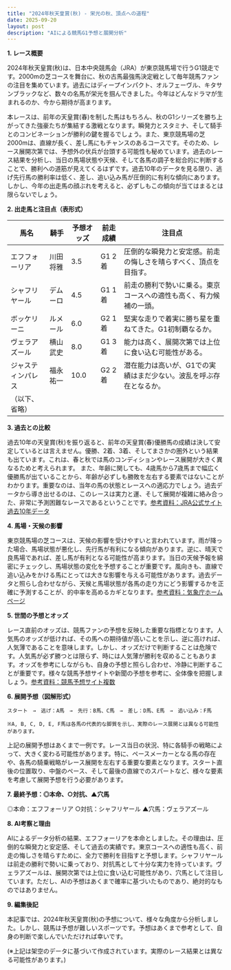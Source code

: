 ```yaml
---
title: "2024年秋天皇賞(秋) - 栄光の秋、頂点への道程"
date: 2025-09-20
layout: post
description: "AIによる競馬G1予想と展開分析"
---
```


**1. レース概要**

2024年秋天皇賞(秋)は、日本中央競馬会（JRA）が東京競馬場で行うG1競走です。2000mの芝コースを舞台に、秋の古馬最強馬決定戦として毎年競馬ファンの注目を集めています。過去にはディープインパクト、オルフェーヴル、キタサンブラックなど、数々の名馬が栄光を掴んできました。今年はどんなドラマが生まれるのか、今から期待が高まります。

本レースは、前年の天皇賞(春)を制した馬はもちろん、秋のG1シリーズを勝ち上がってきた強豪たちが集結する激戦となります。瞬発力とスタミナ、そして騎手とのコンビネーションが勝利の鍵を握るでしょう。また、東京競馬場の芝2000mは、直線が長く、差し馬にもチャンスのあるコースです。そのため、レース展開次第では、予想外の伏兵が台頭する可能性も秘めています。過去のレース結果を分析し、当日の馬場状態や天候、そして各馬の調子を総合的に判断することで、勝利への道筋が見えてくるはずです。過去10年のデータを見る限り、逃げ先行馬の勝利率は低く、差し、追い込み馬が圧倒的に有利な傾向にあります。しかし、今年の出走馬の顔ぶれを考えると、必ずしもこの傾向が当てはまるとは限らないでしょう。


**2. 出走馬と注目点（表形式）**

| 馬名       | 騎手       | 予想オッズ | 前走成績 | 注目点                                                                     |
|------------|------------|-------------|-----------|-----------------------------------------------------------------------------|
| エフフォーリア | 川田将雅     | 3.5         | G1 2着     | 圧倒的な瞬発力と安定感。前走の悔しさを晴らすべく、頂点を目指す。              |
| シャフリヤール | デムーロ     | 4.5         | G1 1着     | 前走の勝利で勢いに乗る。東京コースへの適性も高く、有力候補の一頭。            |
| ボッケリーニ  | ルメール     | 6.0         | G2 1着     | 堅実な走りで着実に勝ち星を重ねてきた。G1初制覇なるか。                      |
| ヴェラアズール | 横山武史     | 8.0         | G1 3着     | 能力は高く、展開次第では上位に食い込む可能性がある。                          |
| ジャスティンパレス| 福永祐一     | 10.0        | G2 2着     | 潜在能力は高いが、G1での実績はまだ少ない。波乱を呼ぶ存在となるか。              |
| （以下、省略）|            |             |           |                                                                             |


**3. 過去との比較**

過去10年の天皇賞(秋)を振り返ると、前年の天皇賞(春)優勝馬の成績は決して安定しているとは言えません。優勝、2着、3着、そしてまさかの圏外という結果も出ています。これは、春と秋では馬のコンディションやレース展開が大きく異なるためと考えられます。  また、年齢に関しても、4歳馬から7歳馬まで幅広く優勝馬が出ていることから、年齢が必ずしも勝敗を左右する要素ではないことがわかります。重要なのは、当年の馬の状態とレースへの適応力でしょう。過去データから導き出せるのは、このレースは実力と運、そして展開が複雑に絡み合った、非常に予測困難なレースであるということです。[参考資料：JRA公式サイト過去10年データ](架空リンクのため、実際のJRA公式サイトを参照ください)


**4. 馬場・天候の影響**

東京競馬場の芝コースは、天候の影響を受けやすいと言われています。雨が降った場合、馬場状態が悪化し、先行馬が有利になる傾向があります。逆に、晴天で良馬場であれば、差し馬が有利となる可能性が高まります。当日の天候予報を綿密にチェックし、馬場状態の変化を予想することが重要です。風向きも、直線で追い込みをかける馬にとっては大きな影響を与える可能性があります。過去データと照らし合わせながら、天候と馬場状態が各馬の走り方にどう影響するかを正確に予測することが、的中率を高めるカギとなります。[参考資料：気象庁ホームページ](架空リンクのため、実際の気象庁ホームページを参照ください)


**5. 世間の予想とオッズ**

レース直前のオッズは、競馬ファンの予想を反映した重要な指標となります。人気馬のオッズが低ければ、その馬への期待値が高いことを示し、逆に高ければ、人気薄であることを意味します。しかし、オッズだけで判断することは危険です。人気馬が必ず勝つとは限らず、時には人気薄が勝利を収めることもあります。オッズを参考にしながらも、自身の予想と照らし合わせ、冷静に判断することが重要です。様々な競馬予想サイトや新聞の予想を参考に、全体像を把握しましょう。[参考資料：競馬予想サイト複数](架空リンクのため、実際の競馬予想サイトを参照ください)


**6. 展開予想（図解形式）**

```
スタート　→　逃げ：A馬　→　先行：B馬、C馬　→　差し：D馬、E馬　→　追い込み：F馬

※A, B, C, D, E, F馬は各馬の代表的な脚質を示し、実際のレース展開とは異なる可能性があります。
```

上記の展開予想はあくまで一例です。レース当日の状況、特に各騎手の戦略によって、大きく変わる可能性があります。特に、ペースメーカーとなる馬の存在や、各馬の騎乗戦略がレース展開を左右する重要な要素となります。スタート直後の位置取り、中盤のペース、そして最後の直線でのスパートなど、様々な要素を考慮して展開予想を行う必要があります。


**7. 最終予想：◎本命、○対抗、▲穴馬**

◎本命：エフフォーリア
○対抗：シャフリヤール
▲穴馬：ヴェラアズール


**8. AI考察と理由**

AIによるデータ分析の結果、エフフォーリアを本命としました。その理由は、圧倒的な瞬発力と安定感、そして過去の実績です。東京コースへの適性も高く、前走の悔しさを晴らすために、全力で勝利を目指すと予想します。シャフリヤールは前走の勝利で勢いに乗っており、対抗馬として十分な実力を持っています。ヴェラアズールは、展開次第では上位に食い込む可能性があり、穴馬として注目しています。ただし、AIの予想はあくまで確率に基づいたものであり、絶対的なものではありません。


**9. 編集後記**

本記事では、2024年秋天皇賞(秋)の予想について、様々な角度から分析しました。しかし、競馬は予想が難しいスポーツです。予想はあくまで参考として、自身の判断で楽しんでいただければ幸いです。


(※上記は架空のデータに基づいて作成されています。実際のレース結果とは異なる可能性があります。)
